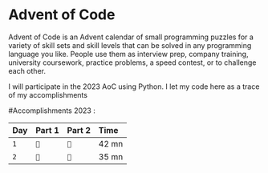 
# Advent of Code

Advent of Code is an Advent calendar of small programming puzzles for a variety of skill sets and skill levels that can be solved in any programming language you like. People use them as interview prep, company training, university coursework, practice problems, a speed contest, or to challenge each other.

I will participate in the 2023 AoC using Python. 
I let my code here as a trace of my accomplishments 

#Accomplishments 2023 :

| Day | Part 1 | Part 2 | Time  |
| :-- | :------| :------| :---- |
| `1` | `🌟`    | `🌟`    | 42 mn |
| `2` | `🌟`    | `🌟`    | 35 mn |
